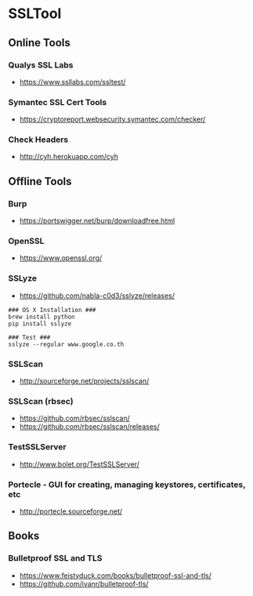 # SSLTool 

## Online Tools

### Qualys SSL Labs
* https://www.ssllabs.com/ssltest/

### Symantec SSL Cert Tools
* https://cryptoreport.websecurity.symantec.com/checker/

### Check Headers
* http://cyh.herokuapp.com/cyh

## Offline Tools
### Burp
* https://portswigger.net/burp/downloadfree.html

### OpenSSL
* https://www.openssl.org/

### SSLyze
* https://github.com/nabla-c0d3/sslyze/releases/

```
### OS X Installation ###
brew install python
pip install sslyze

### Test ###
sslyze --regular www.google.co.th
```

### SSLScan
* http://sourceforge.net/projects/sslscan/

### SSLScan (rbsec)
* https://github.com/rbsec/sslscan/
* https://github.com/rbsec/sslscan/releases/

### TestSSLServer
* http://www.bolet.org/TestSSLServer/

### Portecle - GUI for creating, managing keystores, certificates, etc
* http://portecle.sourceforge.net/

## Books
### Bulletproof SSL and TLS
* https://www.feistyduck.com/books/bulletproof-ssl-and-tls/
* https://github.com/ivanr/bulletproof-tls/
